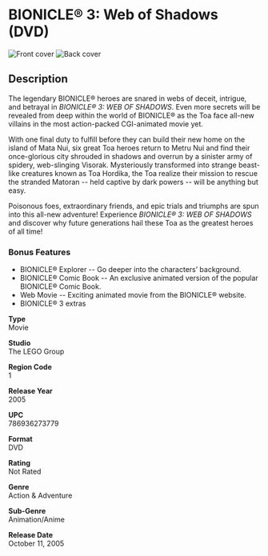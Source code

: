 # BIONICLE® 3: Web of Shadows (DVD)

![Front cover](https://user-images.githubusercontent.com/60803596/173686305-feeeab52-5327-47aa-b0bc-cedb21e00cf9.jpeg)
![Back cover](https://user-images.githubusercontent.com/60803596/173686359-0188574f-0a38-45fa-9c89-6a8b5b36d4ac.jpeg)

## Description

The legendary BIONICLE® heroes are snared in webs of deceit, intrigue, and betrayal in *BIONICLE® 3: WEB OF SHADOWS*. Even more secrets will be revealed from deep within the world of BIONICLE® as the Toa face all-new villains in the most action-packed CGI-animated movie yet.

With one final duty to fulfill before they can build their new home on the island of Mata Nui, six great Toa heroes return to Metru Nui and find their once-glorious city shrouded in shadows and overrun by a sinister army of spidery, web-slinging Visorak. Mysteriously transformed into strange beast-like creatures known as Toa Hordika, the Toa realize their mission to rescue the stranded Matoran -- held captive by dark powers -- will be anything but easy.

Poisonous foes, extraordinary friends, and epic trials and triumphs are spun into this all-new adventure! Experience *BIONICLE® 3: WEB OF SHADOWS* and discover why future generations hail these Toa as the greatest heroes of all time!

### Bonus Features

- BIONICLE® Explorer -- Go deeper into the characters’ background.
- BIONICLE® Comic Book -- An exclusive animated version of the popular BIONICLE® Comic Book.
- Web Movie -- Exciting animated movie from the BIONICLE® website.
- BIONICLE® 3 extras

**Type**  
Movie

**Studio**  
The LEGO Group

**Region Code**  
1

**Release Year**  
2005

**UPC**  
786936273779

**Format**  
DVD

**Rating**  
Not Rated

**Genre**  
Action & Adventure

**Sub-Genre**  
Animation/Anime

**Release Date**  
October 11, 2005
